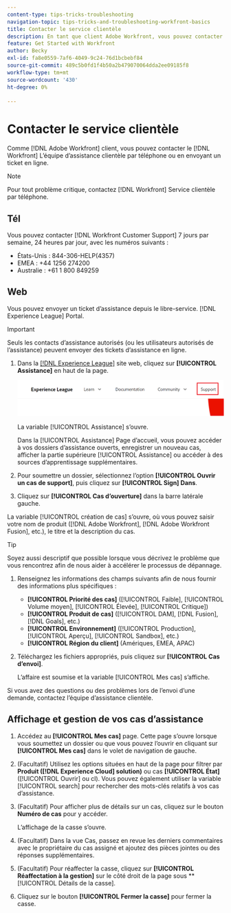 ```yaml
---
content-type: tips-tricks-troubleshooting
navigation-topic: tips-tricks-and-troubleshooting-workfront-basics
title: Contacter le service clientèle
description: En tant que client Adobe Workfront, vous pouvez contacter l’équipe d’assistance clientèle de Workfront par téléphone ou en envoyant un ticket en ligne. Cet article comprend des instructions sur la prise en charge des clients et sur l’affichage et la gestion de vos dossiers d’assistance.
feature: Get Started with Workfront
author: Becky
exl-id: fa8e0559-7af6-4049-9c24-76d1bcbebf84
source-git-commit: 489c5b0fd1f4b50a2b479070064dda2ee09185f8
workflow-type: tm+mt
source-wordcount: '430'
ht-degree: 0%

---
```


# Contacter le service clientèle

<!--
<p>(We need to keep this as a standalone article. It is linked in multiple articles and FAQs.)</p>
-->

Comme [!DNL Adobe Workfront] client, vous pouvez contacter le [!DNL Workfront] L’équipe d’assistance clientèle par téléphone ou en envoyant un ticket en ligne.

>[!NOTE]
>
>Pour tout problème critique, contactez [!DNL Workfront] Service clientèle par téléphone.

## Tél

Vous pouvez contacter [!DNL Workfront Customer Support] 7 jours par semaine, 24 heures par jour, avec les numéros suivants :

* États-Unis : 844-306-HELP(4357)
* EMEA : +44 1256 274200
* Australie : +61 1 800 849259

## Web

Vous pouvez envoyer un ticket d’assistance depuis le libre-service. [!DNL Experience League] Portal.

>[!IMPORTANT]
>
>Seuls les contacts d’assistance autorisés (ou les utilisateurs autorisés de l’assistance) peuvent envoyer des tickets d’assistance en ligne.


1. Dans la [[!DNL Experience League]](https://experienceleague.adobe.com) site web, cliquez sur **[!UICONTROL Assistance]**  en haut de la page.

   ![](assets/experience-league-top-navigation-with-support-highlighted.png)

   La variable [!UICONTROL Assistance] s’ouvre.

   Dans la [!UICONTROL Assistance] Page d’accueil, vous pouvez accéder à vos dossiers d’assistance ouverts, enregistrer un nouveau cas, afficher la partie supérieure [!UICONTROL Assistance] ou accéder à des sources d’apprentissage supplémentaires.

1. Pour soumettre un dossier, sélectionnez l’option **[!UICONTROL Ouvrir un cas de support]**, puis cliquez sur **[!UICONTROL Sign] Dans**.

1. Cliquez sur **[!UICONTROL Cas d’ouverture]** dans la barre latérale gauche.

<!--
   ![](assets/left-nav-bar-for-exl-support-portal.png)
-->

La variable [!UICONTROL création de cas] s’ouvre, où vous pouvez saisir votre nom de produit ([!DNL Adobe Workfront], [!DNL Adobe Workfront Fusion], etc.), le titre et la description du cas.

>[!TIP]
>
>Soyez aussi descriptif que possible lorsque vous décrivez le problème que vous rencontrez afin de nous aider à accélérer le processus de dépannage.


1. Renseignez les informations des champs suivants afin de nous fournir des informations plus spécifiques :

   * **[!UICONTROL Priorité des cas]** ([!UICONTROL Faible], [!UICONTROL Volume moyen], [!UICONTROL Élevée], [!UICONTROL Critique])
   * **[!UICONTROL Produit de cas]** ([!UICONTROL DAM], [!DNL Fusion], [!DNL Goals], etc.)
   * **[!UICONTROL Environnement]** ([!UICONTROL Production], [!UICONTROL Aperçu], [!UICONTROL Sandbox], etc.)
   * **[!UICONTROL Région du client]** (Amériques, EMEA, APAC)

1. Téléchargez les fichiers appropriés, puis cliquez sur **[!UICONTROL Cas d’envoi]**.

   L’affaire est soumise et la variable [!UICONTROL Mes cas] s’affiche.

   <!--
   [](assets/all-cases-list-exl-support-portal.png)
   -->

Si vous avez des questions ou des problèmes lors de l’envoi d’une demande, contactez l’équipe d’assistance clientèle.


## Affichage et gestion de vos cas d’assistance

1. Accédez au **[!UICONTROL Mes cas]** page. Cette page s’ouvre lorsque vous soumettez un dossier ou que vous pouvez l’ouvrir en cliquant sur **[!UICONTROL Mes cas]** dans le volet de navigation de gauche.

1. (Facultatif) Utilisez les options situées en haut de la page pour filtrer par **Produit ([!DNL Experience Cloud] solution)** ou cas **[!UICONTROL État]** ([!UICONTROL Ouvrir] ou cl). Vous pouvez également utiliser la variable [!UICONTROL search] pour rechercher des mots-clés relatifs à vos cas d’assistance.

1. (Facultatif) Pour afficher plus de détails sur un cas, cliquez sur le bouton **Numéro de cas** pour y accéder.

   L’affichage de la casse s’ouvre.

1. (Facultatif) Dans la vue Cas, passez en revue les derniers commentaires avec le propriétaire du cas assigné et ajoutez des pièces jointes ou des réponses supplémentaires.

1. (Facultatif) Pour réaffecter la casse, cliquez sur **[!UICONTROL Réaffectation à la gestion]** sur le côté droit de la page sous **[!UICONTROL Détails de la casse].

1. Cliquez sur le bouton **[!UICONTROL Fermer la casse]** pour fermer la casse.


<!--drafted: I took the information above from this blog post by Jon Chen (on September 13, 2022): https://experienceleaguecommunities.adobe.com/t5/workfront-blogs/how-to-submit-a-support-ticket-on-experience-league/ba-p/461737)

- this is the information that was there before - pointing to WorkfrontOne: 

If you are logged in as an Authorized Support Contact, you can contact Workfront Customer Support through the Workfront One site and create a case, formally called a ticket.

1. Log in to [**one.workfront.com**](https://one.workfront.com/) as an Authorized Support Contact.
1. On the **Home** page, click **Support**.

   ![](assets/supporthome-350x138.png)

   The Customer Support page displays.

   >[!NOTE]
   >
   >If you don't see the Support option on the Home page, you are not an Authorized Support Contact. Your Workfront administrator can contact Workfront Customer Support and request you be added an Authorized Support Contact. If you are the only Workfront administrator for your organization, contact the Workfront Support team by phone.

1. Complete the fields in the **Create a Support Case** form. All fields are required.  

   <table style="table-layout:auto">
    <tr>
        <td><strong>Subject</strong></td>
        <td>Type a brief question or explanation of the issue you are experiencing.</td>
    </tr>
    <tr>
        <td><strong>Description</strong></td>
        <td>Type a detailed description of the issue. Include as much information as possible.</td>
    </tr>
    <tr>
        <td><strong>Priority</strong></td>
        <td> </td>
    </tr>
    <tr>
        <td><strong>Case Product</strong></td>
        <td>Select the product in which you are experiencing the issue. If the issue is not related to a specific product, select None.</td>
    </tr>
    <tr>
        <td><strong>Product Area</strong></td>
        <td>Select the area of the product that best relates to the issue. If the related area is not listed in the drop-down menu, select Not Listed.</td>
    </tr>
    <tr>
        <td><strong>Environment</strong></td>
        <td>Select the environment in which the issue occurs. If you are seeing the issue in both the Production and Sandbox environments, please select Production.</td>
    </tr>
    <tr>
        <td><strong>Customer Region</strong></td>
        <td> </td>
    </tr>
   </table>

1. (Optional) Attach a file, such as an image or video file.

   1. At the bottom of the form, click **Upload File**.
   1. Click **Upload File**, then browse for and select the desired file.

      ![](assets/supportselectfile-350x368.png)

   1. Click **Done** to upload the file to the case.

1. Click **Submit** to submit the case to Workfront Customer Support.

-->



